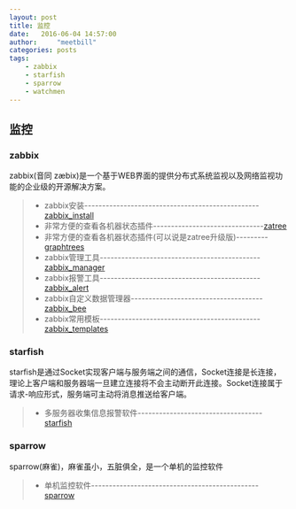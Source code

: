 ```yaml
---
layout: post
title: 监控
date:   2016-06-04 14:57:00
author:     "meetbill"
categories: posts
tags:
    - zabbix
    - starfish
    - sparrow
    - watchmen
---
```


## 监控

### zabbix

zabbix(音同 zæbix)是一个基于WEB界面的提供分布式系统监视以及网络监视功能的企业级的开源解决方案。

> * zabbix安装-------------------------------------------------[zabbix_install](https://github.com/BillWang139967/zabbix_install)
> * 非常方便的查看各机器状态插件-------------------------------[zatree](https://github.com/BillWang139967/zatree)
> * 非常方便的查看各机器状态插件(可以说是zatree升级版)---------[graphtrees](https://github.com/BillWang139967/graphtrees)
> * zabbix管理工具---------------------------------------------[zabbix_manager](https://github.com/BillWang139967/zabbix_manager)
> * zabbix报警工具---------------------------------------------[zabbix_alert](https://github.com/BillWang139967/zabbix_alert)
> * zabbix自定义数据管理器-------------------------------------[zabbix_bee](https://github.com/BillWang139967/zabbix_bee)
> * zabbix常用模板---------------------------------------------[zabbix_templates](https://github.com/BillWang139967/zabbix_templates)

### starfish

starfish是通过Socket实现客户端与服务端之间的通信，Socket连接是长连接，理论上客户端和服务器端一旦建立连接将不会主动断开此连接。Socket连接属于请求-响应形式，服务端可主动将消息推送给客户端。

> * 多服务器收集信息报警软件-----------------------------------[starfish](https://github.com/BillWang139967/Starfish)

### sparrow 

sparrow(麻雀)，麻雀虽小，五脏俱全，是一个单机的监控软件

> * 单机监控软件-----------------------------------------------[sparrow](https://github.com/BillWang139967/sparrow)
